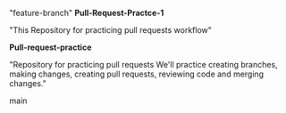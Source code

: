  "feature-branch"
  **Pull-Request-Practce-1**
 
"This Repository for practicing pull requests workflow"

**Pull-request-practice**

"Repository for practicing pull requests We'll practice creating branches, making changes, creating pull requests, reviewing code and merging changes."

main
